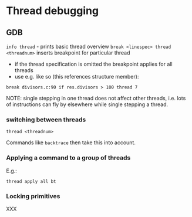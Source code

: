 
# Thread debugging

## GDB

`info thread` - prints basic thread overview
`break <linespec> thread <threadnum>` inserts breakpoint for particular thread
  - if the thread specification is omitted the breakpoint applies for
    all threads
  - use e.g. like so (this references structure member):
```
break divisors.c:90 if res.divisors > 100 thread 7
```

NOTE: single stepping in one thread does not affect other threads, i.e.
lots of instructions can fly by elsewhere while single stepping a thread.

### switching between threads

`thread <threadnum>`

Commands like `backtrace` then take this into account.

### Applying a command to a group of threads

E.g.:
```
thread apply all bt
```

### Locking primitives

XXX
